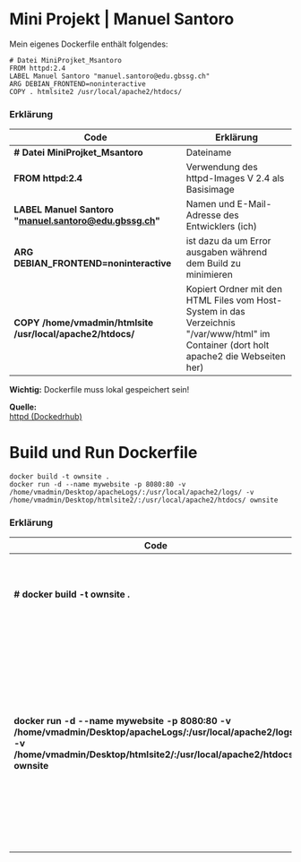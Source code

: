 # Mini Projekt | Manuel Santoro

Mein eigenes Dockerfile enthält folgendes:

```
# Datei MiniProjket_Msantoro 
FROM httpd:2.4
LABEL Manuel Santoro "manuel.santoro@edu.gbssg.ch" 
ARG DEBIAN_FRONTEND=noninteractive
COPY . htmlsite2 /usr/local/apache2/htdocs/
```
### Erklärung
|Code |Erklärung |
| ----------- | ----------- |
|**# Datei MiniProjket_Msantoro** | Dateiname |
|**FROM httpd:2.4** | Verwendung des httpd-Images V 2.4 als Basisimage |
|**LABEL Manuel Santoro "manuel.santoro@edu.gbssg.ch"** | Namen und E-Mail-Adresse des Entwicklers (ich) |
|**ARG DEBIAN_FRONTEND=noninteractive**  | ist dazu da um Error ausgaben während dem Build zu minimieren |
|**COPY /home/vmadmin/htmlsite /usr/local/apache2/htdocs/** | Kopiert Ordner mit den HTML Files vom Host-System in das Verzeichnis "/var/www/html" im Container (dort holt apache2 die Webseiten her) |

**Wichtig:** Dockerfile muss lokal gespeichert sein!

**Quelle:**<br>
[httpd (Dockedrhub)](https://www.example.com)

# Build und Run Dockerfile
```
docker build -t ownsite .
docker run -d --name mywebsite -p 8080:80 -v /home/vmadmin/Desktop/apacheLogs/:/usr/local/apache2/logs/ -v /home/vmadmin/Desktop/htmlsite2/:/usr/local/apache2/htdocs/ ownsite
```

### Erklärung
|Code |Erklärung |
| ----------- | ----------- |
|**# docker build -t ownsite .** | Dieser Befehlt erstellt den Container ownsite aus dem voherigen erstellten Dockerfile |
|**docker run -d --name mywebsite -p 8080:80 -v /home/vmadmin/Desktop/apacheLogs/:/usr/local/apache2/logs/ -v /home/vmadmin/Desktop/htmlsite2/:/usr/local/apache2/htdocs/ ownsite** | dieser Befehl lässt den Container im Hintergrund laufen, und gibt den name mywebsite sowie eine Portweiterleitung von 80 auf 8080. Ausserdem werden die logs und die Aktuelle Seitre immer zwischen der VM und dem Container synchronisiert |


